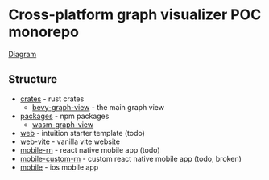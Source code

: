 # Cross-platform graph visualizer POC monorepo

[Diagram](https://whimsical.com/graph-view-proposal-3AMs2D5RQW87p2cu1sTGpk)

## Structure

- [crates](./crates/) - rust crates
  - [bevy-graph-view](./crates/bevy-graph-view/) - the main graph view 
- [packages](./packages/) - npm packages
  - [wasm-graph-view](/packages/wasm-graph-view/) 
- [web](./web/) - intuition starter template (todo)
- [web-vite](./web-vite/) - vanilla vite website
- [mobile-rn](./mobile-rn/) - react native mobile app (todo)
- [mobile-custom-rn](./mobile-custom-rn/) - custom react native mobile app (todo, broken)
- [mobile](./mobile/) - ios mobile app 



